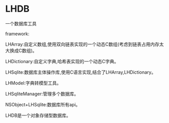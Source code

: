 # LHDB

  一个数据库工具

framework:

LHArray:自定义数组,使用双向链表实现的一个动态C数组(考虑到链表占用内存太大换成C数组)。

LHDictionary:自定义字典,哈希表实现的一个动态C字典。

LHSqlite:数据库主体操作库,使用C语言实现,结合了LHArray,LHDictionary。

LHModel:字典转模型工具。

LHSqliteManager:管理多个数据库。

NSObject+LHSqlite:数据库所有api。




LHDB是一个对象存储型数据库。


